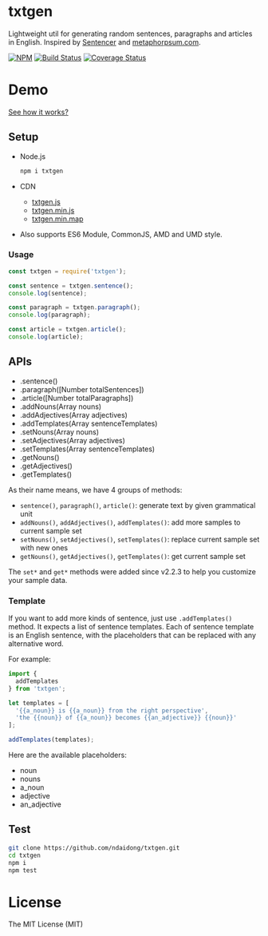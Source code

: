 # txtgen
Lightweight util for generating random sentences, paragraphs and articles in English. Inspired by [Sentencer](https://github.com/kylestetz/Sentencer) and [metaphorpsum.com](http://metaphorpsum.com/).

[![NPM](https://badge.fury.io/js/txtgen.svg)](https://badge.fury.io/js/txtgen)
[![Build Status](https://travis-ci.org/ndaidong/txtgen.svg?branch=master)](https://travis-ci.org/ndaidong/txtgen)
[![Coverage Status](https://coveralls.io/repos/github/ndaidong/txtgen/badge.svg?branch=master)](https://coveralls.io/github/ndaidong/txtgen?branch=master)


# Demo

[See how it works?](http://ndaidong.github.io/txtgen/)


## Setup

- Node.js

  ```bash
  npm i txtgen
  ```

- CDN

  - [txtgen.js](https://unpkg.com/txtgen/dist/txtgen.js)
  - [txtgen.min.js](https://unpkg.com/txtgen/dist/txtgen.min.js)
  - [txtgen.min.map](https://unpkg.com/txtgen/dist/txtgen.min.map)



- Also supports ES6 Module, CommonJS, AMD and UMD style.


### Usage

```js
const txtgen = require('txtgen');

const sentence = txtgen.sentence();
console.log(sentence);

const paragraph = txtgen.paragraph();
console.log(paragraph);

const article = txtgen.article();
console.log(article);
```

## APIs

 - .sentence()
 - .paragraph([Number totalSentences])
 - .article([Number totalParagraphs])
 - .addNouns(Array nouns)
 - .addAdjectives(Array adjectives)
 - .addTemplates(Array sentenceTemplates)
 - .setNouns(Array nouns)
 - .setAdjectives(Array adjectives)
 - .setTemplates(Array sentenceTemplates)
 - .getNouns()
 - .getAdjectives()
 - .getTemplates()


As their name means, we have 4 groups of methods:

- `sentence()`, `paragraph()`, `article()`: generate text by given grammatical unit
- `addNouns()`, `addAdjectives()`, `addTemplates()`: add more samples to current sample set
- `setNouns()`, `setAdjectives()`, `setTemplates()`: replace current sample set with new ones
- `getNouns()`, `getAdjectives()`, `getTemplates()`: get current sample set


The `set*` and `get*` methods were added since v2.2.3 to help you customize your sample data.


### Template

If you want to add more kinds of sentence, just use `.addTemplates()` method. It expects a list of sentence templates.
Each of sentence template is an English sentence, with the placeholders that can be replaced with any alternative word.


For example:

```js
import {
  addTemplates
} from 'txtgen';

let templates = [
  '{{a_noun}} is {{a_noun}} from the right perspective',
  'the {{noun}} of {{a_noun}} becomes {{an_adjective}} {{noun}}'
];

addTemplates(templates);
```

Here are the available placeholders:

- noun
- nouns
- a_noun
- adjective
- an_adjective


## Test

```bash
git clone https://github.com/ndaidong/txtgen.git
cd txtgen
npm i
npm test
```

# License

The MIT License (MIT)
